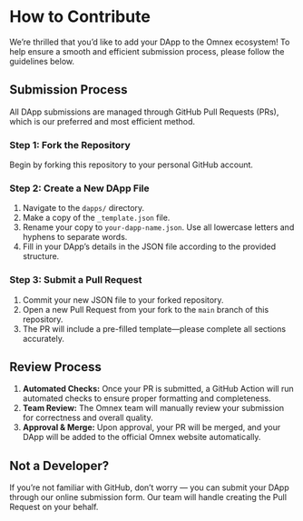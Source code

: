 # How to Contribute

We’re thrilled that you’d like to add your DApp to the Omnex ecosystem! To help ensure a smooth and efficient submission process, please follow the guidelines below.

## Submission Process

All DApp submissions are managed through GitHub Pull Requests (PRs), which is our preferred and most efficient method.

### Step 1: Fork the Repository

Begin by forking this repository to your personal GitHub account.

### Step 2: Create a New DApp File

1. Navigate to the `dapps/` directory.  
2. Make a copy of the `_template.json` file.  
3. Rename your copy to `your-dapp-name.json`. Use all lowercase letters and hyphens to separate words.  
4. Fill in your DApp’s details in the JSON file according to the provided structure.

### Step 3: Submit a Pull Request

1. Commit your new JSON file to your forked repository.  
2. Open a new Pull Request from your fork to the `main` branch of this repository.  
3. The PR will include a pre-filled template—please complete all sections accurately.

## Review Process

1. **Automated Checks:** Once your PR is submitted, a GitHub Action will run automated checks to ensure proper formatting and completeness.  
2. **Team Review:** The Omnex team will manually review your submission for correctness and overall quality.  
3. **Approval & Merge:** Upon approval, your PR will be merged, and your DApp will be added to the official Omnex website automatically.

## Not a Developer?

If you’re not familiar with GitHub, don’t worry — you can submit your DApp through our online submission form. Our team will handle creating the Pull Request on your behalf.
